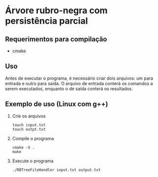 # Árvore rubro-negra com persistência parcial

## Requerimentos para compilação
* cmake
    
## Uso
Antes de executar o programa, é necessário criar dois arquivos: um para entrada e outro para saída. O arquivo de entrada conterá os comandos a serem executados, enquanto o de saída conterá os resultados.

## Exemplo de uso (Linux com g++)
1. Crie os arquivos
    ```
    touch input.txt
    touch outpt.txt
    ```
2. Compile o programa
    ```
    cmake -S .
    make
    ```
3. Execute o programa
    ```
    ./RBTreeFileHandler input.txt output.txt
    ```